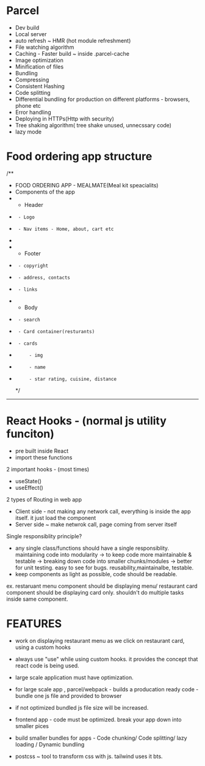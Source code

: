 # Parcel

- Dev build
- Local server
- auto refresh ~ HMR (hot module refreshment)
- File watching algorithm
- Caching - Faster build ~ inside .parcel-cache
- Image optimization
- Minification of files
- Bundling
- Compressing
- Consistent Hashing
- Code splitting
- Differential bundling for production on different platforms - browsers, phone etc
- Error handling
- Deploying in HTTPs(Http with security)
- Tree shaking algorithm( tree shake unused, unnecssary code)
- lazy mode

# Food ordering app structure

/\*\*

- FOOD ORDERING APP - MEALMATE(Meal kit speacialits)
- Components of the app
- - Header
-      - Logo
-      - Nav items - Home, about, cart etc
-
- - Footer
-      - copyright
-      - address, contacts
-      - links
- - Body
-      - search
-      - Card container(resturants)
-      - cards
-          - img
-          - name
-          - star rating, cuisine, distance
  \*/

---

# React Hooks - (normal js utility funciton)

- pre built inside React
- import these functions

2 important hooks - (most times)

- useState()
- useEffect()

2 types of Routing in web app

- Client side - not making any network call, everything is inside the app itself. it just load the component
- Server side ~ make netwrok call, page coming from server itself

Single responsiblity principle?

- any single class/functions should have a single responsiblity. maintaining code into modularity -> to keep code more maintainable & testable -> breaking down code into smaller chunks/modules -> better for unit testing. easy to see for bugs. reusability,maintainalbe, testable.
- keep components as light as possible, code should be readable.

ex. restaruant menu component should be displaying menu/ restaurant card component should be displaying card only. shouldn't do multiple tasks inside same component.

# FEATURES

- work on displaying restaurant menu as we click on restaurant card, using a custom hooks

- always use "use" while using custom hooks. it provides the concept that react code is being used.

- large scale application must have optimization.
- for large scale app , parcel/webpack - builds a producation ready code - bundle one js file and provided to browser
- if not optimized bundled js file size will be increased.
- frontend app - code must be optimized. break your app down into smaller pices

- build smaller bundles for apps - Code chunking/ Code splitting/ lazy loading / Dynamic bundling

- postcss ~ tool to transform css with js. tailwind uses it bts.
